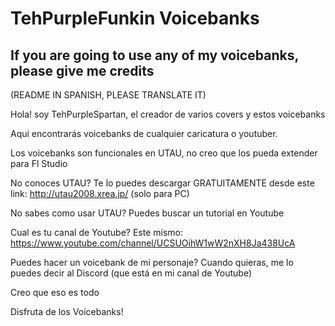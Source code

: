 # TehPurpleFunkin Voicebanks
If you are going to use any of my voicebanks, please give me credits
-------------------------------------------------------------------------
(README IN SPANISH, PLEASE TRANSLATE IT)


Hola! soy TehPurpleSpartan, el creador de varios covers y estos voicebanks


Aqui encontrarás voicebanks de cualquier caricatura o youtuber.


Los voicebanks son funcionales en UTAU, no creo que los pueda extender para Fl Studio


No conoces UTAU? Te lo puedes descargar GRATUITAMENTE desde este link: http://utau2008.xrea.jp/ (solo para PC)


No sabes como usar UTAU? Puedes buscar un tutorial en Youtube


Cual es tu canal de Youtube? Este mismo: https://www.youtube.com/channel/UCSUOihW1wW2nXH8Ja438UcA


Puedes hacer un voicebank de mi personaje? Cuando quieras, me lo puedes decir al Discord (que está en mi canal de Youtube)


Creo que eso es todo


Disfruta de los Voicebanks!
